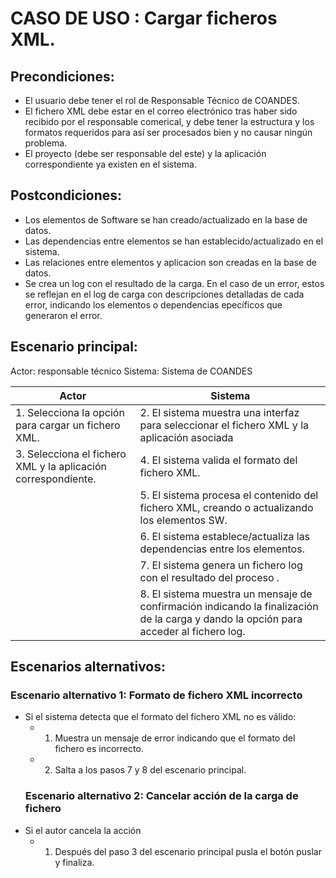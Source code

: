 # CASO DE USO : Cargar ficheros XML. 

## Precondiciones: 
- El usuario debe tener  el rol de Responsable Técnico de COANDES.
- El fichero XML debe estar en el correo electrónico tras haber sido recibido por el responsable comerical,
 y debe tener la estructura y los formatos requeridos para así ser procesados bien y no causar ningún problema.
- El proyecto (debe ser responsable del este) y la aplicación correspondiente ya existen en el sistema.

## Postcondiciones: 
- Los elementos de Software se han creado/actualizado en la base de datos.
- Las dependencias entre elementos se han establecido/actualizado en el sistema.
- Las relaciones entre elementos y aplicacion son creadas en la base de datos.
- Se crea un log con el resultado de la carga. En el caso de un error, estos se reflejan en el log de carga con
  descripciones detalladas de cada error, indicando los elementos o dependencias epecíficos que generaron el error.

## Escenario principal: 
Actor: responsable técnico
Sistema: Sistema de COANDES


|         Actor                                                             |       Sistema                                                            |
|---------------------------------------------------------------------------|---------------------------------------------------------------------------|
| 1. Selecciona la opción para cargar un fichero XML. | 2. El sistema muestra una interfaz para seleccionar el fichero XML y la aplicación asociada                     |
| 3. Selecciona el fichero XML y la aplicación correspondiente. | 4. El sistema valida el formato del fichero XML.                       |
|                          | 5. El sistema procesa el contenido del fichero XML, creando o actualizando los elementos SW.                                              |
|                          | 6. El sistema establece/actualiza las dependencias entre los elementos.                     |
|                          | 7. El sistema genera un fichero log con el resultado del proceso .|
|                          | 8. El sistema muestra un mensaje de confirmación indicando la finalización de la carga y dando la opción para acceder al fichero log.                     |


## Escenarios alternativos: 
  ### Escenario alternativo 1: Formato de fichero XML incorrecto
- Si el sistema  detecta que el formato del fichero XML no es válido:
  -  1. Muestra un mensaje de error indicando que el formato del fichero es incorrecto.
  -  2. Salta a los pasos 7 y 8 del escenario principal.
  ### Escenario alternativo 2: Cancelar acción de la carga de fichero
- Si el autor cancela la acción
  - 1. Después del paso 3 del escenario principal pusla el botón puslar y finaliza. 

